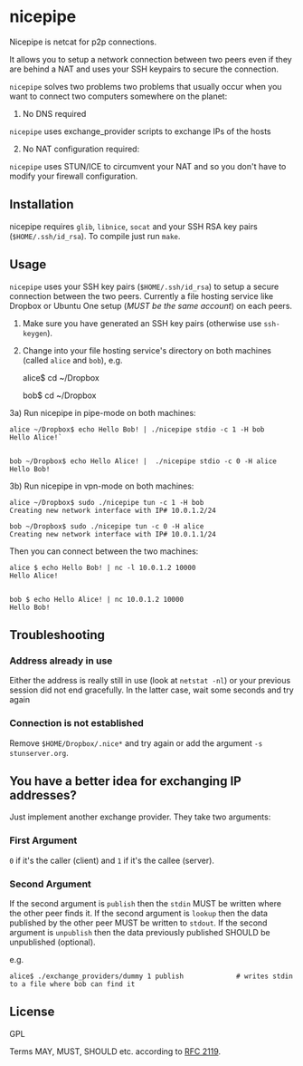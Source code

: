 nicepipe
========

Nicepipe is netcat for p2p connections.


It allows you to setup a network connection between two peers even if they are behind a NAT and uses your SSH keypairs to secure the connection.

`nicepipe` solves two problems two problems that usually occur when you want to connect two computers somewhere on the planet:


1) No DNS required

`nicepipe` uses exchange_provider scripts to exchange IPs of the hosts


2) No NAT configuration required:

`nicepipe` uses STUN/ICE to circumvent your NAT and so you don't have to modify your firewall configuration.


Installation
------------

nicepipe requires `glib`, `libnice`, `socat` and your SSH RSA key pairs (`$HOME/.ssh/id_rsa`).
To compile just run `make`.


Usage
-----

`nicepipe` uses your SSH key pairs (`$HOME/.ssh/id_rsa`) to setup a secure connection between the two peers.
Currently a file hosting service like Dropbox or Ubuntu One setup (*MUST be the same account*) on each peers.

1) Make sure you have generated an SSH key pairs (otherwise use `ssh-keygen`).

2) Change into your file hosting service's directory on both machines (called `alice` and `bob`), e.g.

    alice$ cd ~/Dropbox


    bob$ cd ~/Dropbox


3a) Run nicepipe in pipe-mode on both machines:

    alice ~/Dropbox$ echo Hello Bob! | ./nicepipe stdio -c 1 -H bob
    Hello Alice!`
 

    bob ~/Dropbox$ echo Hello Alice! |  ./nicepipe stdio -c 0 -H alice
    Hello Bob!


3b) Run nicepipe in vpn-mode on both machines:
    
    alice ~/Dropbox$ sudo ./nicepipe tun -c 1 -H bob
    Creating new network interface with IP# 10.0.1.2/24

    bob ~/Dropbox$ sudo ./nicepipe tun -c 0 -H alice
    Creating new network interface with IP# 10.0.1.1/24

Then you can connect between the two machines:

    alice $ echo Hello Bob! | nc -l 10.0.1.2 10000
    Hello Alice!


    bob $ echo Hello Alice! | nc 10.0.1.2 10000
    Hello Bob!


Troubleshooting
---------------

### Address already in use

Either the address is really still in use (look at `netstat -nl`) or your previous session did not end gracefully. In the latter case, wait some seconds and try again

### Connection is not established
Remove `$HOME/Dropbox/.nice*` and try again or add the argument `-s stunserver.org`.



You have a better idea for exchanging IP addresses?
---------------------------------------------------

Just implement another exchange provider. They take two arguments:

### First Argument
`0` if it's the caller (client) and `1` if it's the callee (server).

### Second Argument
If the second argument is `publish` then the `stdin` MUST be written where the other peer finds it.
If the second argument is `lookup` then the data published by the other peer MUST be written to `stdout`.
If the second argument is `unpublish` then the data previously published SHOULD be unpublished (optional).

e.g.

    alice$ ./exchange_providers/dummy 1 publish             # writes stdin to a file where bob can find it


License
-------
GPL

Terms MAY, MUST, SHOULD etc. according to [RFC 2119](https://www.ietf.org/rfc/rfc2119.txt).
